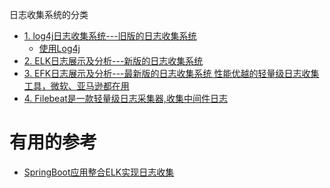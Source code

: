 



日志收集系统的分类

* [1. log4j日志收集系统---旧版的日志收集系统]()
  * [使用Log4j](https://www.liaoxuefeng.com/wiki/1252599548343744/1264739436350112)
* [2. ELK日志展示及分析---新版的日志收集系统](https://github.com/stevenli91748/JAVA-Architecture/blob/master/Tools%20and%20Middleware/ELK日志分析服务/README.md)
* [3. EFK日志展示及分析---最新版的日志收集系统 性能优越的轻量级日志收集工具，微软、亚马逊都在用](https://www.jianshu.com/p/1d1d459d230f)
* [4. Filebeat是一款轻量级日志采集器,收集中间件日志](https://www.jianshu.com/p/06cf5e045b26)




# 有用的参考

* [SpringBoot应用整合ELK实现日志收集](https://www.jianshu.com/p/6f1a0487acf8)
